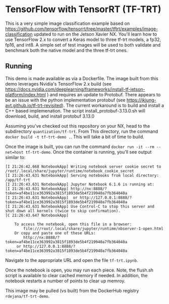 # TensorFlow with TensorRT (TF-TRT)

This is a very simple image classification example based on https://github.com/tensorflow/tensorrt/tree/master/tftrt/examples/image-classification updated to run on the Jetson Xavier NX.   You'll learn how to use TensorFlow 2.x to convert a Keras model to three tf-trt models, a fp32, fp16, and int8.  A simple set of test images will be used to both validate and benchmark both the native model and the three tf-trt ones.


## Running
This demo is made available as via a Dockerfile.  The image built from this demo leverages Nvidia's TensorFlow 2.x build (see https://docs.nvidia.com/deeplearning/frameworks/install-tf-jetson-platform/index.html ) and requires an update to Protobuf.  There appears to be an issue with the python implementation protobuf (see https://jkjung-avt.github.io/tf-trt-revisited).  The current workaround is to build and install a C++ based implemenation. The script install_protobuf-3.13.0.sh will download, build, and install protobuf 3.13.0

Assuming you've checked out this repository on your NX, head to the subdirectory `quantization/tf-trt`.  From This directory, run the command `docker build -t tf-trt-demo .`.  This will take a bit of time to build.

Once the image is built, you can run the command `docker run -it --rm --net=host tf-trt-demo`.  Once the container is running, you'll see output similar to:
```
[I 21:26:42.668 NotebookApp] Writing notebook server cookie secret to /root/.local/share/jupyter/runtime/notebook_cookie_secret
[I 21:26:43.631 NotebookApp] Serving notebooks from local directory: /app/tf-trt
[I 21:26:43.631 NotebookApp] Jupyter Notebook 6.1.6 is running at:
[I 21:26:43.631 NotebookApp] http://nx:8888/?token=af4be11ce363992a3815f1893de5b4f219940a7fb364040a
[I 21:26:43.631 NotebookApp]  or http://127.0.0.1:8888/?token=af4be11ce363992a3815f1893de5b4f219940a7fb364040a
[I 21:26:43.631 NotebookApp] Use Control-C to stop this server and shut down all kernels (twice to skip confirmation).
[C 21:26:43.647 NotebookApp] 
    
    To access the notebook, open this file in a browser:
        file:///root/.local/share/jupyter/runtime/nbserver-1-open.html
    Or copy and paste one of these URLs:
        http://nx:8888/?token=af4be11ce363992a3815f1893de5b4f219940a7fb364040a
     or http://127.0.0.1:8888/?token=af4be11ce363992a3815f1893de5b4f219940a7fb364040a
```
Navigate to the appropriate URL and open the file `tf-trt.ipynb`. 


Once the notebook is open, you may run each piece.  Note, the flush.sh script is available to clear cached memory if needed.  In addition, the notebook restarts a number of points to clear up memroy.

This image may be pulled (vs built) from the DockerHub registry `rdejana/tf-trt-demo`.



